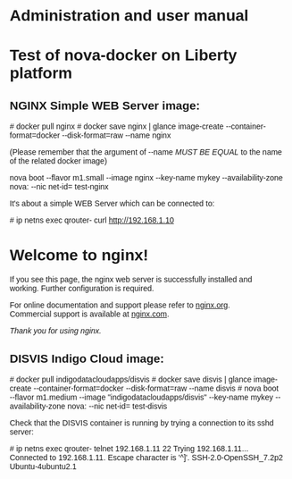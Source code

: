 # Administration and user manual
Test of nova-docker on Liberty platform
=======================================

NGINX Simple WEB Server image:
------------------------------ 
\# docker pull nginx
\# docker save nginx | glance image-create --container-format=docker --disk-format=raw --name nginx

(Please remember that the argument of --name *MUST BE EQUAL* to the name of the related docker image)

nova boot --flavor m1.small --image nginx --key-name mykey --availability-zone nova:<DOCKER-ENABLED-COMPUTE-NODE> --nic net-id=<NETWORK-ID> test-nginx

It's about a simple WEB Server which can be connected to:

\# ip netns exec qrouter-<PROPERNAMESPACE> curl http://192.168.1.10
<!DOCTYPE html>
<html>
<head>
<title>Welcome to nginx!</title>
<style>
    body {
        width: 35em;
        margin: 0 auto;
        font-family: Tahoma, Verdana, Arial, sans-serif;
    }
</style>
</head>
<body>
<h1>Welcome to nginx!</h1>
<p>If you see this page, the nginx web server is successfully installed and
working. Further configuration is required.</p>

<p>For online documentation and support please refer to
<a href="http://nginx.org/">nginx.org</a>.<br/>
Commercial support is available at
<a href="http://nginx.com/">nginx.com</a>.</p>

<p><em>Thank you for using nginx.</em></p>
</body>
</html>

DISVIS Indigo Cloud image:
--------------------------
\# docker pull indigodatacloudapps/disvis
\# docker save disvis | glance image-create --container-format=docker --disk-format=raw --name disvis
\# nova boot --flavor m1.medium --image "indigodatacloudapps/disvis" --key-name mykey --availability-zone nova:<DOCKER-ENABLED-COMPUTE-NODE> --nic net-id=<NETWORK-ID> test-disvis

Check that the DISVIS container is running by trying a connection to its sshd server:

\# ip netns exec qrouter-<PROPERNAMESPACE> telnet 192.168.1.11 22
Trying 192.168.1.11...
Connected to 192.168.1.11.
Escape character is '^]'.
SSH-2.0-OpenSSH_7.2p2 Ubuntu-4ubuntu2.1
